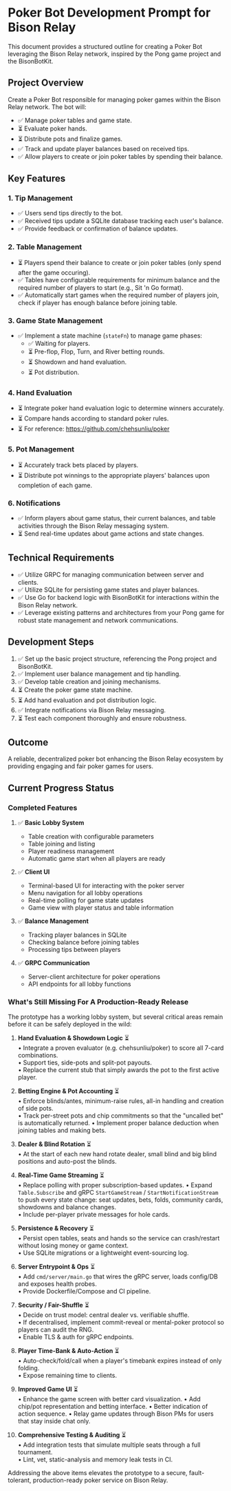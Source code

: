 # Poker Bot Development Prompt for Bison Relay

This document provides a structured outline for creating a Poker Bot leveraging the Bison Relay network, inspired by the Pong game project and the BisonBotKit.

## Project Overview

Create a Poker Bot responsible for managing poker games within the Bison Relay network. The bot will:

- ✅ Manage poker tables and game state.
- ⏳ Evaluate poker hands.
- ⏳ Distribute pots and finalize games.
- ✅ Track and update player balances based on received tips.
- ✅ Allow players to create or join poker tables by spending their balance.

## Key Features

### 1. Tip Management
- ✅ Users send tips directly to the bot.
- ✅ Received tips update a SQLite database tracking each user's balance.
- ✅ Provide feedback or confirmation of balance updates.

### 2. Table Management
- ⏳ Players spend their balance to create or join poker tables (only spend after the game occuring).
- ✅ Tables have configurable requirements for minimum balance and the required number of players to start (e.g., Sit 'n Go format).
- ✅ Automatically start games when the required number of players join, check if player has enough balance before joining table.

### 3. Game State Management
- ✅ Implement a state machine (`stateFn`) to manage game phases:
  - ✅ Waiting for players.
  - ⏳ Pre-flop, Flop, Turn, and River betting rounds.
  - ⏳ Showdown and hand evaluation.
  - ⏳ Pot distribution.

### 4. Hand Evaluation
- ⏳ Integrate poker hand evaluation logic to determine winners accurately.
- ⏳ Compare hands according to standard poker rules.
- ⏳ For reference: https://github.com/chehsunliu/poker

### 5. Pot Management
- ⏳ Accurately track bets placed by players.
- ⏳ Distribute pot winnings to the appropriate players' balances upon completion of each game.

### 6. Notifications
- ✅ Inform players about game status, their current balances, and table activities through the Bison Relay messaging system.
- ⏳ Send real-time updates about game actions and state changes.

## Technical Requirements
- ✅ Utilize GRPC for managing communication between server and clients.
- ✅ Utilize SQLite for persisting game states and player balances.
- ✅ Use Go for backend logic with BisonBotKit for interactions within the Bison Relay network.
- ✅ Leverage existing patterns and architectures from your Pong game for robust state management and network communications.

## Development Steps

1. ✅ Set up the basic project structure, referencing the Pong project and BisonBotKit.
2. ✅ Implement user balance management and tip handling.
3. ✅ Develop table creation and joining mechanisms.
4. ⏳ Create the poker game state machine.
5. ⏳ Add hand evaluation and pot distribution logic.
6. ✅ Integrate notifications via Bison Relay messaging.
7. ⏳ Test each component thoroughly and ensure robustness.

## Outcome
A reliable, decentralized poker bot enhancing the Bison Relay ecosystem by providing engaging and fair poker games for users.

## Current Progress Status

### Completed Features
1. ✅ **Basic Lobby System**
   - Table creation with configurable parameters
   - Table joining and listing
   - Player readiness management
   - Automatic game start when all players are ready

2. ✅ **Client UI**
   - Terminal-based UI for interacting with the poker server
   - Menu navigation for all lobby operations
   - Real-time polling for game state updates
   - Game view with player status and table information

3. ✅ **Balance Management**
   - Tracking player balances in SQLite
   - Checking balance before joining tables
   - Processing tips between players

4. ✅ **GRPC Communication**
   - Server-client architecture for poker operations
   - API endpoints for all lobby functions

### What's Still Missing For A Production-Ready Release

The prototype has a working lobby system, but several critical areas remain before it can be safely deployed in the wild:

1. **Hand Evaluation & Showdown Logic** ⏳  
   • Integrate a proven evaluator (e.g. chehsunliu/poker) to score all 7-card combinations.  
   • Support ties, side-pots and split-pot payouts.  
   • Replace the current stub that simply awards the pot to the first active player.

2. **Betting Engine & Pot Accounting** ⏳  
   • Enforce blinds/antes, minimum-raise rules, all-in handling and creation of side pots.  
   • Track per-street pots and chip commitments so that the "uncalled bet" is automatically returned.
   • Implement proper balance deduction when joining tables and making bets.

3. **Dealer & Blind Rotation** ⏳  
   • At the start of each new hand rotate dealer, small blind and big blind positions and auto-post the blinds.

4. **Real-Time Game Streaming** ⏳  
   • Replace polling with proper subscription-based updates.
   • Expand `Table.Subscribe` and gRPC `StartGameStream` / `StartNotificationStream` to push every state change: seat updates, bets, folds, community cards, showdowns and balance changes.  
   • Include per-player private messages for hole cards.

5. **Persistence & Recovery** ⏳  
   • Persist open tables, seats and hands so the service can crash/restart without losing money or game context.  
   • Use SQLite migrations or a lightweight event-sourcing log.

6. **Server Entrypoint & Ops** ⏳  
   • Add `cmd/server/main.go` that wires the gRPC server, loads config/DB and exposes health probes.  
   • Provide Dockerfile/Compose and CI pipeline.

7. **Security / Fair-Shuffle** ⏳  
   • Decide on trust model: central dealer vs. verifiable shuffle.  
   • If decentralised, implement commit-reveal or mental-poker protocol so players can audit the RNG.  
   • Enable TLS & auth for gRPC endpoints.

8. **Player Time-Bank & Auto-Action** ⏳  
   • Auto-check/fold/call when a player's timebank expires instead of only folding.  
   • Expose remaining time to clients.

9. **Improved Game UI** ⏳  
   • Enhance the game screen with better card visualization.
   • Add chip/pot representation and betting interface.
   • Better indication of action sequence.
   • Relay game updates through Bison PMs for users that stay inside chat only.

10. **Comprehensive Testing & Auditing** ⏳  
    • Add integration tests that simulate multiple seats through a full tournament.  
    • Lint, vet, static-analysis and memory leak tests in CI.

Addressing the above items elevates the prototype to a secure, fault-tolerant, production-ready poker service on Bison Relay.

